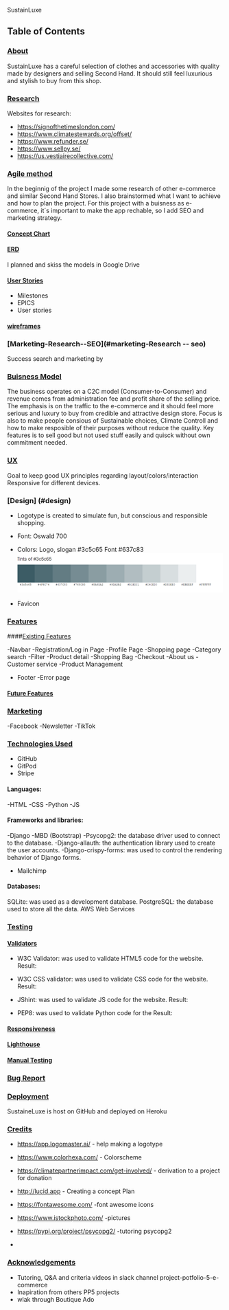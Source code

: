 SustainLuxe

## Table of Contents

### [About](#about)

SustainLuxe has a careful selection of clothes and accessories with quality made by designers and selling Second Hand.
It should still feel luxurious and stylish to buy from this shop.

### [Research](#research) 
  Websites for research:
* https://signofthetimeslondon.com/
* https://www.climatestewards.org/offset/
* https://www.refunder.se/
* https://www.sellpy.se/
* https://us.vestiairecollective.com/


### [Agile method](#agile-method) 

In the beginnig of the project I made some research of other e-commerce and similar Second Hand Stores.
I also brainstormed what I want to achieve and how to plan the project.
For this project with a buisness as e-commerce, it´s important to make the app rechable, so I add SEO and marketing strategy.

#### [Concept Chart](#concept_chart)

#### [ERD](#erd)
I planned and skiss the models in Google Drive

#### [User Stories](#user-stories)
- Milestones
- EPICS
- User stories

#### [wireframes](#wireframes)  

### [Marketing-Research--SEO](#marketing-Research -- seo) 
Success search and marketing by


### [Buisness Model](#buisness_model)
The business operates on a C2C model (Consumer-to-Consumer) and revenue comes from administration fee and profit share of the selling price.
The emphasis is on the traffic to the e-commerce and it should feel more serious and luxury to buy from credible and attractive design store. Focus is also to make people consious of Sustainable choices, Climate Controll and how to make resposible of their purposes without reduce the quality.
Key features is to sell good but not used stuff easily and quisck without own commitment needed.


### [UX](#ux)
Goal to keep good UX principles regarding layout/colors/interaction
Responsive for different devices.

### [Design] (#design) 

- Logotype is created to simulate fun, but conscious and responsible shopping.  

- Font: Oswald 700

- Colors: 
  Logo, slogan #3c5c65
  Font #637c83
 ![colors](colors.png)

- Favicon

### [Features](#features) 

####[Existing Features](#existing_featuers)

-Navbar
-Registration/Log in Page
-Profile Page
-Shopping page
-Category search
-Filter
-Product detail
-Shopping Bag
-Checkout 
-About us
-Customer service
-Product Management
- Footer
-Error page

#### [Future Features](#future_features)

### [Marketing](#marketing)

-Facebook
-Newsletter
-TikTok


### [Technologies Used](#technologies_used)

* GitHub
* GitPod
* Stripe

#### Languages:
-HTML
-CSS
-Python
-JS

#### Frameworks and libraries:
-Django
-MBD (Bootstrap)
-Psycopg2: the database driver used to connect to the database.
-Django-allauth: the authentication library used to create the user accounts.
-Django-crispy-forms: was used to control the rendering behavior of Django forms.
- Mailchimp

#### Databases:
SQLite: was used as a development database.
PostgreSQL: the database used to store all the data.
AWS Web Services


### [Testing](#testing)

#### [Validators](#validators)

- W3C Validator: was used to validate HTML5 code for the website.
Result:

- W3C CSS validator: was used to validate CSS code for the website.
Result:
- JShint: was used to validate JS code for the website.
Result:
- PEP8: was used to validate Python code for the
Result:

#### [Responsiveness](#responsiveness)

#### [Lighthouse](#lighthouse)

#### [Manual Testing](#manual_testing) 

### [Bug Report](#bugreport)

### [Deployment](#deployment) 

SustaineLuxe is host on GitHub and deployed on Heroku

### [Credits](#credits)

* https://app.logomaster.ai/ - help making a logotype
* https://www.colorhexa.com/ - Colorscheme
* https://climatepartnerimpact.com/get-involved/ - derivation to a project for donation
* http://lucid.app - Creating a concept Plan
* https://fontawesome.com/ -font awesome icons
* https://www.istockphoto.com/ -pictures
* https://pypi.org/project/psycopg2/ -tutoring psycopg2

* 
### [Acknowledgements](#acknowledgements)

- Tutoring, Q&A and criteria videos in slack channel project-potfolio-5-e-commerce
- Inapiration from others PP5 projects
- wlak through Boutique Ado




